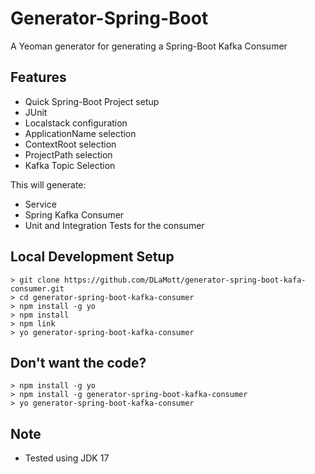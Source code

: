 # Generator-Spring-Boot
A Yeoman generator for generating a Spring-Boot Kafka Consumer

## Features

* Quick Spring-Boot Project setup
* JUnit
* Localstack configuration
* ApplicationName selection
* ContextRoot selection
* ProjectPath selection
* Kafka Topic Selection


This will generate:

* Service
* Spring Kafka Consumer
* Unit and Integration Tests for the consumer

## Local Development Setup

```
> git clone https://github.com/DLaMott/generator-spring-boot-kafa-consumer.git
> cd generator-spring-boot-kafka-consumer
> npm install -g yo
> npm install 
> npm link
> yo generator-spring-boot-kafka-consumer
```

## Don't want the code?

```
> npm install -g yo
> npm install -g generator-spring-boot-kafka-consumer
> yo generator-spring-boot-kafka-consumer
```

## Note
* Tested using JDK 17